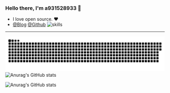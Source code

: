 ### Hello there, I'm a931528933 👋
- I love open source. ❤️
- [@Blog](https://nn.ci) [@Github](https://github.com/a931528933)
![skills](https://skillicons.dev/icons?perline=14&i=astro,bash,devto,discord,docker,electron,git,github,githubactions,go,html,idea,java,js,linux,md,mysql,netlify,nextjs,nginx,nodejs,ps,planetscale,postman,py,pytorch,qt,react,redis,ros,rust,sqlite,stackoverflow,solidjs,svg,tailwind,tauri,threejs,twitter,ts,vercel,vite,vscode,vue,workers,zig)

---


[![](https://raw.githubusercontent.com/a931528933/a931528933/main/out/github-contribution-grid-snake.svg)](https://github.com/a931528933)
![Anurag's GitHub stats](https://github-readme-stats.vercel.app/api/top-langs/?username=a931528933&show_icons=true&theme=radical)

![Anurag's GitHub stats](https://github-readme-stats.vercel.app/api?username=a931528933&show_icons=true&theme=radical)
